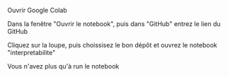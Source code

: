 Ouvrir Google Colab 

Dans la fenêtre "Ouvrir le notebook", puis dans "GitHub" entrez le lien du GitHub 

Cliquez sur la loupe, puis choissisez le bon dépôt et ouvrez le notebook "interpretabilite"

Vous n'avez plus qu'à run le notebook 
